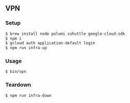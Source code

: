 ## VPN

### Setup

```bash
$ brew install node pulumi sshuttle google-cloud-sdk
$ npm i
$ gcloud auth application-default login
$ npm run infra-up
```

### Usage

```bash
$ bin/vpn
```

### Teardown

```bash
$ npm run infra-down
```
